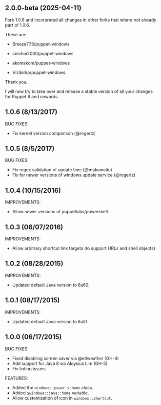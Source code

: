 ## 2.0.0-beta (2025-04-11)
Fork 1.0.6 and incorprated all changes in other forks that where not already part of 1.0.6.

These are:
 * Breeze773/puppet-windows
 * cmchoi2000/puppet-windows
 * akomakom/puppet-windows
 * Vizibirka/puppet-windows

Thank you.
I will now try to take over and release a stable version of all your changes for Puppet 8 and onwards.

## 1.0.6 (8/13/2017)

BUG FIXES:
 * Fix kernel version comparison (@rogerlz)

## 1.0.5 (8/5/2017)

BUG FIXES:
 * Fix regex validation of update time (@makomatic)
 * Fix for newer versions of windows update service (@rogerlz)

## 1.0.4 (10/15/2016)

IMPROVEMENTS:
* Allow newer versions of puppetlabs/powershell.

## 1.0.3 (06/07/2016)

IMPROVEMENTS:
* Allow arbitrary shortcut link targets (to support URLs and shell objects)

## 1.0.2 (08/28/2015)

IMPROVEMENTS:
* Updated default Java version to 8u60.

## 1.0.1 (08/17/2015)

IMPROVEMENTS:
* Updated default Java version to 8u51.

## 1.0.0 (06/17/2015)

BUG FIXES:
* Fixed disabling screen saver via @etlweather (GH-4)
* Add support for Java 8 via Aloysius Lim (GH-5)
* Fix linting issues.

FEATURES:
* Added the `windows::power_scheme` class.
* Added `$windows::java::home` variable.
* Allow customization of icon in `windows::shortcut`.
